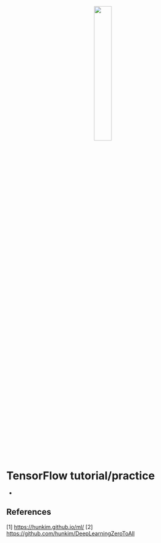 <p align="center">
    <img width="30%" src="https://blogs.rstudio.com/tensorflow/posts/2017-08-17-tensorflow-v13-released/tensorflow-logo.png">
</p>

# TensorFlow tutorial/practice
-

## References

[1] https://hunkim.github.io/ml/
[2] https://github.com/hunkim/DeepLearningZeroToAll
